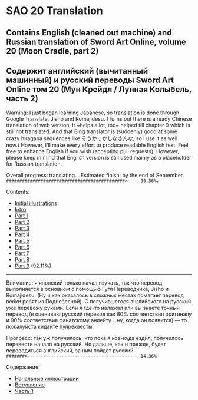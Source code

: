 # SAO 20 Translation
## Contains English (cleaned out machine) and Russian translation of Sword Art Online, volume 20 (Moon Cradle, part 2)
## Содержит английский (вычитанный машинный) и русский переводы Sword Art Online том 20 (Мун Крейдл / Лунная Колыбель, часть 2) 

Warning: I just began learning Japanese, so translation is done through Google Translate, Jisho and Romajidesu. (Turns out there is already Chinese translation of web version, it ~helps a lot, too~ helped till chapter 9 which is still not translated. And that Bing translator is (suddenly) good at some crazy hiragana sequences like そうかっかしなさんな, so I use it as well now.) However, I'll make every effort to produce readable English text. Feel free to enhance English if you wish (accepting pull requests). However, please keep in mind that English version is still used mainly as a placeholder for Russian translation.

Overall progress: translating...  Estimated finish: by the end of September.  
`#############################################>---- 90.56%.`

Contents:

- [Initial illustrations](Translate/En/Ills_start.md)
- [Intro](Translate/En/Intro.md)
- [Part 1](Translate/En/Part1.md)
- [Part 2](Translate/En/Part2.md)
- [Part 3](Translate/En/Part3.md)
- [Part 4](Translate/En/Part4.md)
- [Part 5](Translate/En/Part5.md)
- [Part 6](Translate/En/Part6.md)
- [Part 7](Translate/En/Part7.md)
- [Part 8](Translate/En/Part8.md)
- [Part 9](Translate/En/Part9.md) (92.11%)
<!-- [Part 10](Translate/En/Part10.md)
- [Afterword](Translate/En/AW.md)
- [Last content page - Accel World 22 commercial](Translate/En/AW22Ad.md)-->

***

Внимание: я японский только начал изучать, так что перевод выполняется в основном с помощью Гугл Переводчика, Jisho и Romajidesu. (Ну и как оказалось в сложных местах помагает перевод вебки ребят из Поднебесной). С получившегося английского на русский уже перевожу руками. Если я где-то налажал или вы знаете точный перевод (я оцениваю русский перевод как 80% соответствия оригиналу и 90% соответствия фанатскому анлейту... ну, когда он появится) — то пожалуйста кидайте пулреквесты.

Прогресс: так уж получилось, что пока я кое-куда ездил, получилось перевести начало на русский. Но дальше, как и прежде, будет переводиться английский, за ним пойдёт русский  
`#######>------------------------------------------ 14.36%`

Содержание:

- [Начальные иллюстрации](Translate/Ru/Ills_start.md)
- [Вступление](Translate/Ru/Intro.md)
- [Часть 1](Translate/Ru/Part1.md)
<!-- - [Часть 2](Translate/Ru/Part2.md)
- [Часть 3](Translate/Ru/Part3.md)
- [Часть 4](Translate/Ru/Part4.md)
- [Часть 5](Translate/Ru/Part5.md)
- [Часть 6](Translate/Ru/Part6.md)
- [Часть 7](Translate/Ru/Part7.md)
- [Часть 8](Translate/Ru/Part8.md)
- [Часть 9](Translate/Ru/Part9.md)
- [Часть 10](Translate/Ru/Part10.md)
- [Послесловие](Translate/Ru/AW.md) 
- [Последняя страница с контентом - реклама 22 тома Ускорки](Translate/Ru/AW22Ad.md)
- [Послесловие переводчика](Translate/Ru/AWT.md) -->
